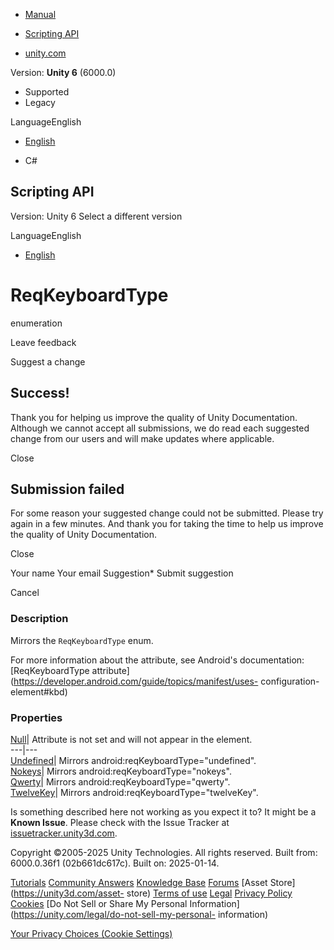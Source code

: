 [ ]()

  * [Manual](../Manual/index.html)
  * [Scripting API](../ScriptReference/index.html)

  * [unity.com](https://unity.com/)

Version: **Unity 6** (6000.0)

  * Supported
  * Legacy

LanguageEnglish

  * [English]()

  * C#

[ ](https://docs.unity3d.com)

## Scripting API

Version: Unity 6 Select a different version

LanguageEnglish

  * [English]()

# ReqKeyboardType

enumeration

Leave feedback

Suggest a change

## Success!

Thank you for helping us improve the quality of Unity Documentation. Although
we cannot accept all submissions, we do read each suggested change from our
users and will make updates where applicable.

Close

## Submission failed

For some reason your suggested change could not be submitted. Please <a>try
again</a> in a few minutes. And thank you for taking the time to help us
improve the quality of Unity Documentation.

Close

Your name Your email Suggestion* Submit suggestion

Cancel

[ ]()

### Description

Mirrors the ` ReqKeyboardType ` enum.

For more information about the attribute, see Android's documentation:
[ReqKeyboardType
attribute](https://developer.android.com/guide/topics/manifest/uses-
configuration-element#kbd)

### Properties

[Null](Unity.Android.Gradle.Manifest.ReqKeyboardType.Null.html)| Attribute is
not set and will not appear in the element.  
---|---  
[Undefined](Unity.Android.Gradle.Manifest.ReqKeyboardType.Undefined.html)|
Mirrors android:reqKeyboardType="undefined".  
[Nokeys](Unity.Android.Gradle.Manifest.ReqKeyboardType.Nokeys.html)| Mirrors
android:reqKeyboardType="nokeys".  
[Qwerty](Unity.Android.Gradle.Manifest.ReqKeyboardType.Qwerty.html)| Mirrors
android:reqKeyboardType="qwerty".  
[TwelveKey](Unity.Android.Gradle.Manifest.ReqKeyboardType.TwelveKey.html)|
Mirrors android:reqKeyboardType="twelveKey".  
  
Is something described here not working as you expect it to? It might be a
**Known Issue**. Please check with the Issue Tracker at
[issuetracker.unity3d.com](https://issuetracker.unity3d.com).

Copyright ©2005-2025 Unity Technologies. All rights reserved. Built from:
6000.0.36f1 (02b661dc617c). Built on: 2025-01-14.

[Tutorials](https://unity3d.com/learn) [Community
Answers](https://answers.unity3d.com) [Knowledge
Base](https://support.unity3d.com/hc/en-us)
[Forums](https://forum.unity3d.com) [Asset Store](https://unity3d.com/asset-
store) [Terms of use](https://docs.unity3d.com/Manual/TermsOfUse.html)
[Legal](https://unity.com/legal) [Privacy
Policy](https://unity.com/legal/privacy-policy)
[Cookies](https://unity.com/legal/cookie-policy) [Do Not Sell or Share My
Personal Information](https://unity.com/legal/do-not-sell-my-personal-
information)

[Your Privacy Choices (Cookie Settings)](javascript:void\(0\);)

